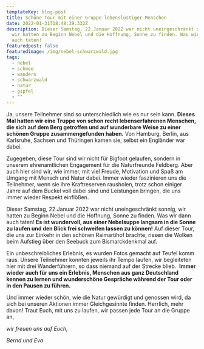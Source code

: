```yaml
---
templateKey: blog-post
title: Schöne Tour mit einer Gruppe lebenslustiger Menschen
date: 2022-01-31T18:48:39.332Z
description: Dieser Samstag, 22.Januar 2022 war nicht uneingeschränkt sonnig,
  wir hatten zu Beginn Nebel und die Hoffnung, Sonne zu finden. Was wir dann
  auch taten!
featuredpost: false
featuredimage: /img/nebel-schwarzwald.jpg
tags:
  - nebel
  - schnee
  - wandern
  - schwarzwald
  - natur
  - gipfel
  - ""
---
```

<!--StartFragment-->

Ja, unsere Teilnehmer sind so unterschiedlich wie es nur sein kann. **Dieses Mal hatten wir eine Truppe von schon recht lebenserfahrenen Menschen, die sich auf dem Berg getroffen und auf wunderbare Weise zu einer schönen Gruppe zusammengefunden haben.** Von Hamburg, Berlin, aus Karlsruhe, Sachsen und Thüringen kamen sie, selbst ein Engländer war dabei. 

Zugegeben, diese Tour sind wir nicht für Bigfoot gelaufen, sondern in unserem ehrenamtlichen Engagement für die Naturfreunde Feldberg. Aber auch hier sind wir, wie immer, mit viel Freude, Motivation und Spaß am Umgang mit Mensch und Natur dabei. Immer wieder faszinieren uns die Teilnehmer, wenn sie ihre Kraftreserven rausholen, trotz schon einiger Jahre auf dem Buckel voll dabei sind und Leistungen bringen, die uns immer wieder Respekt einflößen. 

Dieser Samstag, 22.Januar 2022 war nicht uneingeschränkt sonnig, wir hatten zu Beginn Nebel und die Hoffnung, Sonne zu finden. Was wir dann auch taten! **Es ist wundervoll, aus einer Nebelsuppe langsam in die Sonne zu laufen und den Blick frei schweifen lassen zu können!** Auf dieser Tour, die uns zur Einkehr in den schönen Raimartihof brachte, rissen die Wolken beim Aufstieg über den Seebuck zum Bismarckdenkmal auf. 

Ein unbeschreibliches Erlebnis, es wurden Fotos gemacht auf Teufel komm raus. Unsere Teilnehmer konnten jeweils ihr Tempo laufen, wir begleiteten hier mit drei Wanderführern, so dass niemand auf der Strecke blieb.  **Immer wieder auch für uns ein Erlebnis, Menschen aus ganz Deutschland kennen zu lernen und wunderschöne Gespräche während der Tour oder in den Pausen zu führen.** 

Und immer wieder schön, wie die Natur gewürdigt und genossen wird, da sich bei unseren Aktionen immer Gleichgesinnte finden. Herrlich, mehr davon! Traut Euch, mit uns zu laufen, wir passen jede Tour an die Gruppe an,

*wir freuen uns auf Euch,*

*Bernd und Eva*

<!--EndFragment-->